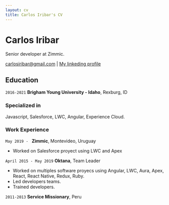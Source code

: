 ```yaml
---
layout: cv
title: Carlos Iribar's CV
---
```

# Carlos Iribar
Senior developer at Zimmic.

<div id="webaddress">
<a href="carlosiribar@gmail.com">carlosiribar@gmail.com</a>
| <a href="https://www.linkedin.com/in/carlos-iribar-913830a7/">My linkeding profile</a>
</div>


## Education

`2016-2021`
__Brigham Young University - Idaho__, Rexburg, ID

### Specialized in
Javascript, Salesforce, LWC, Angular, Experience Cloud. 


### Work Experience

`May 2019 - `
__Zimmic__, Montevideo, Uruguay

- Worked on Salesforce proyect using LWC and Apex



`April 2015 - May 2019`
__Oktana__, Team Leader

- Worked on multiples software proyecs using Angular, LWC, Aura, Apex, React, React Native, Redux, Ruby.
- Led developers teams. 
- Trained developers.



`2011-2013`
__Service Missionary__, Peru



<!-- ### Footer

Last updated: July 2021 -->


